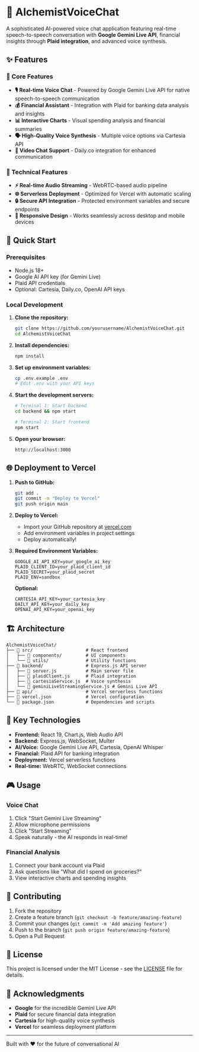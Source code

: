 # 🎤 AlchemistVoiceChat

A sophisticated AI-powered voice chat application featuring real-time speech-to-speech conversation with **Google Gemini Live API**, financial insights through **Plaid integration**, and advanced voice synthesis.

## ✨ Features

### 🎯 Core Features
- **🎙️ Real-time Voice Chat** - Powered by Google Gemini Live API for native speech-to-speech communication
- **💰 Financial Assistant** - Integration with Plaid for banking data analysis and insights
- **📊 Interactive Charts** - Visual spending analysis and financial summaries
- **🗣️ High-Quality Voice Synthesis** - Multiple voice options via Cartesia API
- **🎥 Video Chat Support** - Daily.co integration for enhanced communication

### 🔧 Technical Features
- **⚡ Real-time Audio Streaming** - WebRTC-based audio pipeline
- **🌐 Serverless Deployment** - Optimized for Vercel with automatic scaling
- **🔒 Secure API Integration** - Protected environment variables and secure endpoints
- **📱 Responsive Design** - Works seamlessly across desktop and mobile devices

## 🚀 Quick Start

### Prerequisites
- Node.js 18+ 
- Google AI API key (for Gemini Live)
- Plaid API credentials
- Optional: Cartesia, Daily.co, OpenAI API keys

### Local Development

1. **Clone the repository:**
   ```bash
   git clone https://github.com/yourusername/AlchemistVoiceChat.git
   cd AlchemistVoiceChat
   ```

2. **Install dependencies:**
   ```bash
   npm install
   ```

3. **Set up environment variables:**
   ```bash
   cp .env.example .env
   # Edit .env with your API keys
   ```

4. **Start the development servers:**
   ```bash
   # Terminal 1: Start backend
   cd backend && npm start

   # Terminal 2: Start frontend  
   npm start
   ```

5. **Open your browser:**
   ```
   http://localhost:3000
   ```

## 🌐 Deployment to Vercel

1. **Push to GitHub:**
   ```bash
   git add .
   git commit -m "Deploy to Vercel"
   git push origin main
   ```

2. **Deploy to Vercel:**
   - Import your GitHub repository at [vercel.com](https://vercel.com)
   - Add environment variables in project settings
   - Deploy automatically!

3. **Required Environment Variables:**
   ```
   GOOGLE_AI_API_KEY=your_google_ai_key
   PLAID_CLIENT_ID=your_plaid_client_id  
   PLAID_SECRET=your_plaid_secret
   PLAID_ENV=sandbox
   ```

   **Optional:**
   ```
   CARTESIA_API_KEY=your_cartesia_key
   DAILY_API_KEY=your_daily_key
   OPENAI_API_KEY=your_openai_key
   ```

## 🏗️ Architecture

```
AlchemistVoiceChat/
├── 📁 src/                    # React frontend
│   ├── 📁 components/         # UI components
│   └── 📁 utils/              # Utility functions
├── 📁 backend/                # Express.js API server
│   ├── 📄 server.js           # Main server file
│   ├── 📄 plaidClient.js      # Plaid integration
│   ├── 📄 cartesiaService.js  # Voice synthesis
│   └── 📄 geminiLiveStreamingService.js # Gemini Live API
├── 📁 api/                    # Vercel serverless functions
├── 📄 vercel.json             # Vercel configuration
└── 📄 package.json            # Dependencies and scripts
```

## 🎯 Key Technologies

- **Frontend:** React 19, Chart.js, Web Audio API
- **Backend:** Express.js, WebSocket, Multer
- **AI/Voice:** Google Gemini Live API, Cartesia, OpenAI Whisper
- **Financial:** Plaid API for banking integration
- **Deployment:** Vercel serverless functions
- **Real-time:** WebRTC, WebSocket connections

## 🎮 Usage

### Voice Chat
1. Click "Start Gemini Live Streaming"
2. Allow microphone permissions
3. Click "Start Streaming" 
4. Speak naturally - the AI responds in real-time!

### Financial Analysis  
1. Connect your bank account via Plaid
2. Ask questions like "What did I spend on groceries?"
3. View interactive charts and spending insights

## 🤝 Contributing

1. Fork the repository
2. Create a feature branch (`git checkout -b feature/amazing-feature`)
3. Commit your changes (`git commit -m 'Add amazing feature'`)
4. Push to the branch (`git push origin feature/amazing-feature`)
5. Open a Pull Request

## 📝 License

This project is licensed under the MIT License - see the [LICENSE](LICENSE) file for details.

## 🙏 Acknowledgments

- **Google** for the incredible Gemini Live API
- **Plaid** for secure financial data integration  
- **Cartesia** for high-quality voice synthesis
- **Vercel** for seamless deployment platform

---

Built with ❤️ for the future of conversational AI
